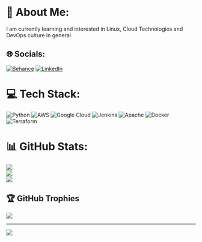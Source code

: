 # 💫 About Me:
I am currently learning and interested in Linux, Cloud Technologies and DevOps culture in general


## 🌐 Socials:
[![Behance](https://img.shields.io/badge/Behance-1769ff?logo=behance&logoColor=white)](https://behance.net/6lvckmania) [![LinkedIn](https://img.shields.io/badge/LinkedIn-%230077B5.svg?logo=linkedin&logoColor=white)](https://linkedin.com/in/ytym) 

# 💻 Tech Stack:
![Python](https://img.shields.io/badge/python-3670A0?style=flat&logo=python&logoColor=ffdd54) ![AWS](https://img.shields.io/badge/AWS-%23FF9900.svg?style=flat&logo=amazon-aws&logoColor=white) ![Google Cloud](https://img.shields.io/badge/Google%20Cloud-%234285F4.svg?style=flat&logo=google-cloud&logoColor=white) ![Jenkins](https://img.shields.io/badge/jenkins-%232C5263.svg?style=flat&logo=jenkins&logoColor=white) ![Apache](https://img.shields.io/badge/apache-%23D42029.svg?style=flat&logo=apache&logoColor=white) ![Docker](https://img.shields.io/badge/docker-%230db7ed.svg?style=flat&logo=docker&logoColor=white) ![Terraform](https://img.shields.io/badge/terraform-%235835CC.svg?style=flat&logo=terraform&logoColor=white)
# 📊 GitHub Stats:
![](https://github-readme-stats.vercel.app/api?username=6lvckmania&theme=dark&hide_border=false&include_all_commits=true&count_private=false)<br/>
![](https://github-readme-streak-stats.herokuapp.com/?user=6lvckmania&theme=dark&hide_border=false)<br/>
![](https://github-readme-stats.vercel.app/api/top-langs/?username=6lvckmania&theme=dark&hide_border=false&include_all_commits=true&count_private=false&layout=compact)

## 🏆 GitHub Trophies
![](https://github-profile-trophy.vercel.app/?username=6lvckmania&theme=onedark&no-frame=false&no-bg=true&margin-w=4)

---
[![](https://visitcount.itsvg.in/api?id=6lvckmania&icon=7&color=0)](https://visitcount.itsvg.in)

<!-- Proudly created with GPRM ( https://gprm.itsvg.in ) -->
